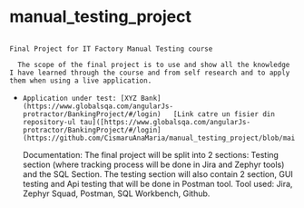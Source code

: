 # manual_testing_project
                                                                          Final Project for IT Factory Manual Testing course

      The scope of the final project is to use and show all the knowledge I have learned through the course and from self research and to apply them when using a live application.
*     Application under test: [XYZ Bank](https://www.globalsqa.com/angularJs-protractor/BankingProject/#/login)   [Link catre un fisier din repository-ul tau]([https://www.globalsqa.com/angularJs-protractor/BankingProject/#/login](https://github.com/CismaruAnaMaria/manual_testing_project/blob/main/Documentatie%20pt%20xyz%20bank.docx)
     Documentation: 
     The final project will be split into 2 sections: Testing section (where tracking process will be done in Jira and Zephyr tools) and the SQL Section. The testing section will also contain  2 section, GUI testing and Api testing that will be done in Postman tool.
     Tool used: Jira, Zephyr Squad, Postman, SQL Workbench, Github.

